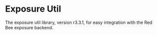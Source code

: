# Exposure Util

The exposure util library, version r3.3.1, for easy integration with the Red Bee exposure backend.